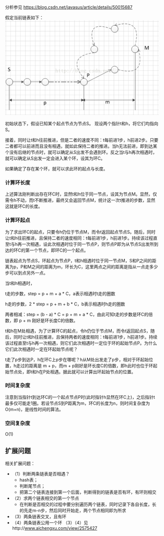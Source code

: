 

分析参见 https://blog.csdn.net/javasus/article/details/50015687

假定当前链表如下：
![](linked-list-circle-image.png)

初始状态下，假设已知某个起点节点为节点S。
现设两个指针t和h，将它们均指向S。

接着，同时让t和h往前推进，但是二者的速度不同：t每前进1步，h前进2步。只要二者都可以前进而且没有相遇，就如此保持二者的推进。当h无法前进，即到达某个没有后继的节点时，就可以确定从S出发不会遇到环。反之当t与h再次相遇时，就可以确定从S出发一定会进入某个环，设其为环C。

如果确定了存在某个环，就可以求此环的起点与长度。

### 计算环长度

上述算法刚判断出存在环C时，显然t和h位于同一节点，设其为节点M。显然，仅需令h不动，而t不断推进，最终又会返回节点M，统计这一次t推进的步数，显然这就是环C的长度。

### 计算环起点

为了求出环C的起点，只要令h仍位于节点M，而令t返回起点节点S。随后，同时让t和h往前推进，且保持二者的速度相同：t每前进1步，h前进1步。持续该过程直至t与h再一次相遇，设此次相遇时位于同一节点P，则节点P即为从节点S出发所到达的环C的第一个节点，即环C的一个起点。

链表起点为节点S，环起点为节点P，t和h相遇时位于同一节点M，S和P之间的距离为p，P和M之间的距离为m，环长为C，这里两点之间的距离是指从一点走多少步可以到点另外一点。

当t和h相遇时，

t走的步数，step = p + m + a * C，a表示相遇时t走的圈数 

h走的步数，2 * step = p + m + b * C，b表示相遇时h走的圈数

两者相减：step = (b - a) * C = p + m + a * C，由此可知t走的步数是环C的倍数，即 p + m 刚好是环长度C的倍数。

t和h在M处相遇，为了计算环C的起点，令h仍位于节点M，而令t返回起点S，随后，同时让t和h往前推进，且保持两者的速度相同：t每前进1步，h前进1步。持续该过程直至t与h再一次相遇，则它们此次相遇时一定位于环的起始节点P。为什么它们此次相遇时一定在环起始节点呢？

t走了p步到达P，h在环C上p步在哪呢？h从M处出发走了p步，相对于环起始位置，h走过的距离是 m + p，而m + p刚好是环长度C的倍数，即h此时也位于环起始节点处，即t和h在P处相遇。据此就可以计算出环起始节点的位置。

### 时间复杂度
注意到当指针t到达环C的一个起点节点P时(此时指针h显然在环C上)，之后指针t最多仅可能走1圈。若设节点S到P距离为m，环C的长度为n，则时间复杂度为O(m+n)，是线性时间的算法。

### 空间复杂度
O(1)

## 扩展问题

相关扩展问题： 

- （1）判断两条链表是否相遇？
  - hash表；
  - 判断尾节点；
  - 把第二个链表连接到第一个后面，判断得到的链表是否有环，有环则相交
- （2）求两个链表相交的第一个节点
  - 在判断是否相交的过程中要分别遍历两个链表，同时记录下各自长度，长的先走m-n步，然后同时开始走，两个节点相同即为所求
- （3）两条链表交叉，且有环
- （4）两条链表公用一个环
  （3）（4）见http://www.aichengxu.com/view/2575427